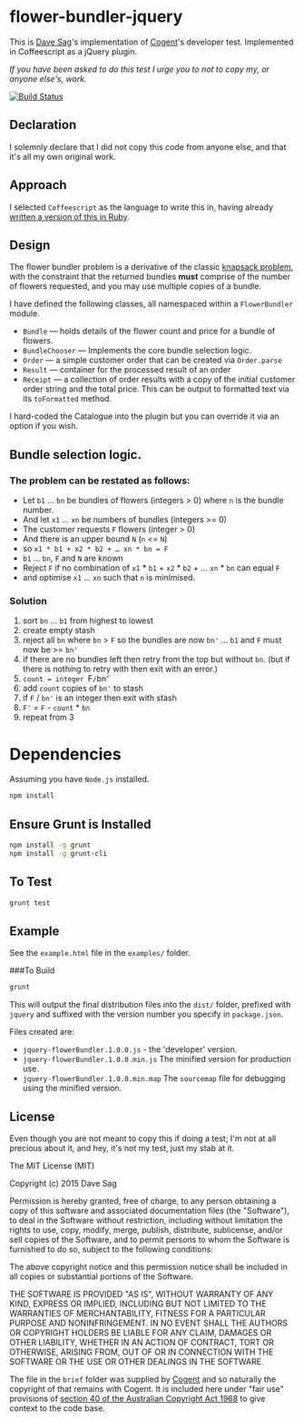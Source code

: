 # flower-bundler-jquery

This is [Dave Sag](http://cv.davesag.com)'s implementation of [Cogent](http://www.cogent.co)'s developer test. Implemented in Coffeescript as a jQuery plugin.

*If you have been asked to do this test I urge you to not to copy my, or anyone else's, work.*

[![Build Status](https://travis-ci.org/davesag/flower-shop-test-jquery.svg?branch=master)](https://travis-ci.org/davesag/flower-shop-test-jquery)

## Declaration

I solemnly declare that I did not copy this code from anyone else, and that it's all my own original  work.

## Approach

I selected `Coffeescript` as the language to write this in, having already [written a version of this in Ruby](http://github.com/davesag/flower-shop-test).

## Design

The flower bundler problem is a derivative of the classic [knapsack problem](http://en.wikipedia.org/wiki/Knapsack_problem), with the constraint that the returned bundles **must** comprise of the number of flowers requested, and you may use multiple copies of a bundle.

I have defined the following classes, all namespaced within a `FlowerBundler` module.

* `Bundle` — holds details of the flower count and price for a bundle of flowers.
* `BundleChooser` — Implements the core bundle selection logic.
* `Order` — a simple customer order that can be created via `Order.parse`
* `Result` — container for the processed result of an order
* `Receipt` — a collection of order results with a copy of the initial customer order string and the total price.  This can be output to formatted text via its `toFormatted` method.

I hard-coded the Catalogue into the plugin but you can override it via an option if you wish.

## Bundle selection logic.

### The problem can be restated as follows:

* Let `b1` … `bn` be bundles of flowers (integers > 0) where `n` is the bundle number.
* And let `x1` … `xn` be numbers of bundles (integers >= 0)
* The customer requests `F` flowers (integer > 0)
* And there is an upper bound `N` (`n` <= `N`)
* so `x1 * b1 + x2 * b2 + … xn * bn = F`
* `b1` … `bn`, `F` and `N` are known
* Reject `F` if no combination of `x1` * `b1` + `x2` * `b2` + … `xn` * `bn` can equal `F`
* and optimise `x1` … `xn` such that `n` is minimised.

### Solution

1. sort `bn` … `b1` from highest to lowest
2. create empty stash
3. reject all `bn` where `bn` > `F` so the bundles are now `bn'` … `b1` and `F` must now be >=  `bn'`
4. if there are no bundles left then retry from the top but without `bn`. (but if there is nothing to retry with then exit with an error.)
5. `count = integer `F` / `bn'`
6. add `count` copies of `bn'` to stash
7. if `F` / `bn'` is an integer then exit with stash
8. `F'` = `F` - `count` * `bn`
9. repeat from 3

# Dependencies

Assuming you have `Node.js` installed.

```bash
npm install
```

## Ensure Grunt is Installed

```bash
npm install -g grunt
npm install -g grunt-cli
```

## To Test

```bash
grunt test
```

## Example

See the `example.html` file in the `examples/` folder.

###To Build

```bash
grunt
```

This will output the final distribution files into the `dist/` folder, prefixed with `jquery` and suffixed with the version number you specify in `package.json`.

Files created are:

* `jquery-flowerBundler.1.0.0.js` - the 'developer' version.
* `jquery-flowerBundler.1.0.0.min.js` The minified version for production use.
* `jquery-flowerBundler.1.0.0.min.map` The `sourcemap` file for debugging using the minified version.

## License

Even though you are not meant to copy this if doing a test; I'm not at all precious about it, and hey, it's not my test, just my stab at it.

The MIT License (MIT)

Copyright (c) 2015 Dave Sag

Permission is hereby granted, free of charge, to any person obtaining a copy
of this software and associated documentation files (the "Software"), to deal
in the Software without restriction, including without limitation the rights
to use, copy, modify, merge, publish, distribute, sublicense, and/or sell
copies of the Software, and to permit persons to whom the Software is
furnished to do so, subject to the following conditions:

The above copyright notice and this permission notice shall be included in all
copies or substantial portions of the Software.

THE SOFTWARE IS PROVIDED "AS IS", WITHOUT WARRANTY OF ANY KIND, EXPRESS OR
IMPLIED, INCLUDING BUT NOT LIMITED TO THE WARRANTIES OF MERCHANTABILITY,
FITNESS FOR A PARTICULAR PURPOSE AND NONINFRINGEMENT. IN NO EVENT SHALL THE
AUTHORS OR COPYRIGHT HOLDERS BE LIABLE FOR ANY CLAIM, DAMAGES OR OTHER
LIABILITY, WHETHER IN AN ACTION OF CONTRACT, TORT OR OTHERWISE, ARISING FROM,
OUT OF OR IN CONNECTION WITH THE SOFTWARE OR THE USE OR OTHER DEALINGS IN THE
SOFTWARE.

The file in the `brief` folder was supplied by [Cogent](http://www.cogent.co) and so naturally the copyright of that remains with Cogent. It is included here under "fair use" provisions of [section 40 of the Australian Copyright Act 1968](http://www.austlii.edu.au/au/legis/cth/consol_act/ca1968133/s40.html) to give context to the code base.
